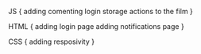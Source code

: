 JS {
    adding comenting
    login storage
    actions to the film
}

HTML {
    adding login page
    adding notifications page
}

CSS {
    adding resposivity 
}